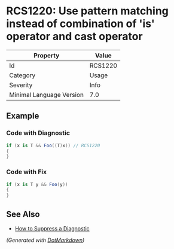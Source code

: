 # RCS1220: Use pattern matching instead of combination of 'is' operator and cast operator

| Property                 | Value   |
| ------------------------ | ------- |
| Id                       | RCS1220 |
| Category                 | Usage   |
| Severity                 | Info    |
| Minimal Language Version | 7\.0    |

## Example

### Code with Diagnostic

```csharp
if (x is T && Foo((T)x)) // RCS1220
{
}
```

### Code with Fix

```csharp
if (x is T y && Foo(y))
{
}
```

## See Also

* [How to Suppress a Diagnostic](../HowToConfigureAnalyzers.md#how-to-suppress-a-diagnostic)


*\(Generated with [DotMarkdown](http://github.com/JosefPihrt/DotMarkdown)\)*
